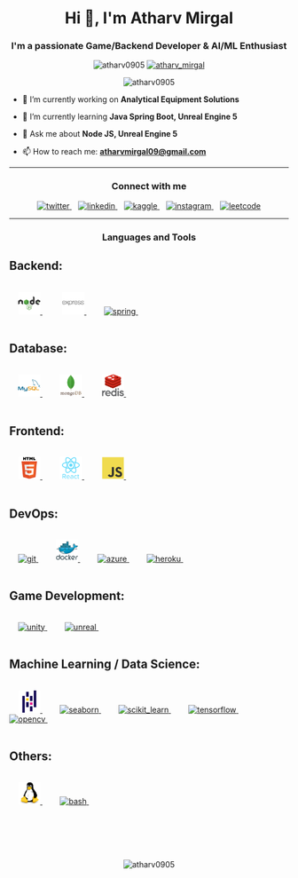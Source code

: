 <h1 align="center">Hi 👋, I'm Atharv Mirgal</h1>
<h3 align="center">I'm a passionate Game/Backend Developer & AI/ML Enthusiast</h3>

<p align="center">
  <img src="https://komarev.com/ghpvc/?username=atharv0905&label=Profile%20views&color=0e75b6&style=flat" alt="atharv0905" />
  <a href="https://twitter.com/@atharv_mirgal" target="blank">
    <img src="https://img.shields.io/twitter/follow/atharv_mirgal?label=Twitter&logo=twitter&style=flat-square" alt="atharv_mirgal" />
  </a>
</p>

<p align="center">
  <img src="https://github-readme-streak-stats.herokuapp.com/?user=atharv0905&theme=tokyonight" alt="atharv0905" />
</p>

- 🔭 I’m currently working on **Analytical Equipment Solutions**

- 🌱 I’m currently learning **Java Spring Boot, Unreal Engine 5**

- 💬 Ask me about **Node JS, Unreal Engine 5**

- 📫 How to reach me: **atharvmirgal09@gmail.com**

---

<h3 align="center">Connect with me</h3>
<p align="center">
  <a href="https://twitter.com/@atharv_mirgal" target="blank">
    <img src="https://img.icons8.com/color/48/000000/twitter.png" alt="twitter"/>
  </a>&nbsp;&nbsp;
  <a href="https://linkedin.com/in/atharv-mirgal-36125423a" target="blank">
    <img src="https://img.icons8.com/color/48/000000/linkedin.png" alt="linkedin" />
  </a>&nbsp;&nbsp;
  <a href="https://kaggle.com/atharvmirgal" target="blank">
    <img src="https://img.icons8.com/windows/48/000000/kaggle.png" alt="kaggle" />
  </a>&nbsp;&nbsp;
  <a href="https://instagram.com/_atharv_0905" target="blank">
    <img src="https://img.icons8.com/fluency/48/000000/instagram-new.png" alt="instagram" />
  </a>&nbsp;&nbsp;
  <a href="https://www.leetcode.com/atharvmirgal09" target="blank">
    <img src="https://upload.wikimedia.org/wikipedia/commons/1/19/LeetCode_logo_black.png" alt="leetcode" width="40" height="40"/>
  </a>
</p>



---

<h3 align="center">Languages and Tools</h3>
<p align="center">

<!-- Backend -->
<h2>Backend:</h2><br>&nbsp;&nbsp;&nbsp;
<a href="https://nodejs.org" target="_blank" rel="noreferrer"> 
    <img src="https://raw.githubusercontent.com/devicons/devicon/master/icons/nodejs/nodejs-original-wordmark.svg" alt="nodejs" width="40" height="40"/> 
</a>&nbsp;&nbsp;&nbsp;&nbsp;&nbsp;&nbsp;&nbsp;&nbsp;
<a href="https://expressjs.com" target="_blank" rel="noreferrer"> 
    <img src="https://raw.githubusercontent.com/devicons/devicon/master/icons/express/express-original-wordmark.svg" alt="express" width="40" height="40"/> 
</a>&nbsp;&nbsp;&nbsp;&nbsp;&nbsp;&nbsp;&nbsp;
<a href="https://spring.io/" target="_blank" rel="noreferrer"> 
    <img src="https://www.vectorlogo.zone/logos/springio/springio-icon.svg" alt="spring" width="40" height="40"/> 
</a>&nbsp;&nbsp;&nbsp;&nbsp;&nbsp;&nbsp;&nbsp;
<br><br>

<!-- Database -->
<h2>Database:</h2><br>&nbsp;&nbsp;&nbsp;
<a href="https://www.mysql.com/" target="_blank" rel="noreferrer"> 
    <img src="https://raw.githubusercontent.com/devicons/devicon/master/icons/mysql/mysql-original-wordmark.svg" alt="mysql" width="40" height="40"/> 
</a>&nbsp;&nbsp;&nbsp;&nbsp;&nbsp;&nbsp;&nbsp;
<a href="https://www.mongodb.com/" target="_blank" rel="noreferrer"> 
    <img src="https://raw.githubusercontent.com/devicons/devicon/master/icons/mongodb/mongodb-original-wordmark.svg" alt="mongodb" width="40" height="40"/> 
</a>&nbsp;&nbsp;&nbsp;&nbsp;&nbsp;&nbsp;&nbsp;
<a href="https://redis.io" target="_blank" rel="noreferrer"> 
    <img src="https://raw.githubusercontent.com/devicons/devicon/master/icons/redis/redis-original-wordmark.svg" alt="redis" width="40" height="40"/> 
</a>&nbsp;&nbsp;&nbsp;&nbsp;&nbsp;&nbsp;&nbsp;
<br><br>

<!-- Frontend -->
<h2>Frontend:</h2><br>&nbsp;&nbsp;&nbsp;
<a href="https://www.w3.org/html/" target="_blank" rel="noreferrer"> 
    <img src="https://raw.githubusercontent.com/devicons/devicon/master/icons/html5/html5-original-wordmark.svg" alt="html5" width="40" height="40"/> 
</a>&nbsp;&nbsp;&nbsp;&nbsp;&nbsp;&nbsp;&nbsp;
<a href="https://reactjs.org/" target="_blank" rel="noreferrer"> 
    <img src="https://raw.githubusercontent.com/devicons/devicon/master/icons/react/react-original-wordmark.svg" alt="react" width="40" height="40"/> 
</a>&nbsp;&nbsp;&nbsp;&nbsp;&nbsp;&nbsp;&nbsp;
<a href="https://developer.mozilla.org/en-US/docs/Web/JavaScript" target="_blank" rel="noreferrer"> 
    <img src="https://raw.githubusercontent.com/devicons/devicon/master/icons/javascript/javascript-original.svg" alt="javascript" width="40" height="40"/> 
</a>&nbsp;&nbsp;&nbsp;&nbsp;&nbsp;&nbsp;&nbsp;
<br><br>

<!-- DevOps -->
<h2>DevOps:</h2><br>&nbsp;&nbsp;&nbsp;
<a href="https://git-scm.com/" target="_blank" rel="noreferrer"> 
    <img src="https://www.vectorlogo.zone/logos/git-scm/git-scm-icon.svg" alt="git" width="40" height="40"/> 
</a>&nbsp;&nbsp;&nbsp;&nbsp;&nbsp;&nbsp;&nbsp;
<a href="https://docker.com" target="_blank" rel="noreferrer"> 
    <img src="https://raw.githubusercontent.com/devicons/devicon/master/icons/docker/docker-original-wordmark.svg" alt="docker" width="40" height="40"/> 
</a>&nbsp;&nbsp;&nbsp;&nbsp;&nbsp;&nbsp;&nbsp;
<a href="https://azure.microsoft.com/en-in/" target="_blank" rel="noreferrer"> 
    <img src="https://www.vectorlogo.zone/logos/microsoft_azure/microsoft_azure-icon.svg" alt="azure" width="40" height="40"/> 
</a>&nbsp;&nbsp;&nbsp;&nbsp;&nbsp;&nbsp;&nbsp;
<a href="https://heroku.com" target="_blank" rel="noreferrer"> 
    <img src="https://www.vectorlogo.zone/logos/heroku/heroku-icon.svg" alt="heroku" width="40" height="40"/> 
</a>&nbsp;&nbsp;&nbsp;&nbsp;&nbsp;&nbsp;&nbsp;
<br><br>

<!-- Game Development -->
<h2>Game Development:</h2><br>&nbsp;&nbsp;&nbsp;
<a href="https://unity.com/" target="_blank" rel="noreferrer"> 
    <img src="https://www.vectorlogo.zone/logos/unity3d/unity3d-icon.svg" alt="unity" width="40" height="40"/> 
</a>&nbsp;&nbsp;&nbsp;&nbsp;&nbsp;&nbsp;&nbsp;
<a href="https://unrealengine.com/" target="_blank" rel="noreferrer"> 
    <img src="https://raw.githubusercontent.com/kenangundogan/fontisto/036b7eca71aab1bef8e6a0518f7329f13ed62f6b/icons/svg/brand/unreal-engine.svg" alt="unreal" width="40" height="40"/> 
</a>&nbsp;&nbsp;&nbsp;&nbsp;&nbsp;&nbsp;&nbsp;
<br><br>

<!-- Machine Learning / Data Science -->
<h2>Machine Learning / Data Science:</h2><br>&nbsp;&nbsp;&nbsp;
<a href="https://pandas.pydata.org/" target="_blank" rel="noreferrer"> 
    <img src="https://raw.githubusercontent.com/devicons/devicon/2ae2a900d2f041da66e950e4d48052658d850630/icons/pandas/pandas-original.svg" alt="pandas" width="40" height="40"/> 
</a>&nbsp;&nbsp;&nbsp;&nbsp;&nbsp;&nbsp;&nbsp;
<a href="https://seaborn.pydata.org/" target="_blank" rel="noreferrer"> 
    <img src="https://seaborn.pydata.org/_images/logo-mark-lightbg.svg" alt="seaborn" width="40" height="40"/> 
</a>&nbsp;&nbsp;&nbsp;&nbsp;&nbsp;&nbsp;&nbsp;
<a href="https://scikit-learn.org/" target="_blank" rel="noreferrer"> 
    <img src="https://upload.wikimedia.org/wikipedia/commons/0/05/Scikit_learn_logo_small.svg" alt="scikit_learn" width="40" height="40"/> 
</a>&nbsp;&nbsp;&nbsp;&nbsp;&nbsp;&nbsp;&nbsp;
<a href="https://www.tensorflow.org" target="_blank" rel="noreferrer"> 
    <img src="https://www.vectorlogo.zone/logos/tensorflow/tensorflow-icon.svg" alt="tensorflow" width="40" height="40"/> 
</a>&nbsp;&nbsp;&nbsp;&nbsp;&nbsp;&nbsp;&nbsp;
<a href="https://opencv.org/" target="_blank" rel="noreferrer"> 
    <img src="https://www.vectorlogo.zone/logos/opencv/opencv-icon.svg" alt="opencv" width="40" height="40"/> 
</a>&nbsp;&nbsp;&nbsp;&nbsp;&nbsp;&nbsp;&nbsp;
<br><br>

<!-- Others -->
<h2>Others:</h2><br>&nbsp;&nbsp;&nbsp;
<a href="https://www.linux.org/" target="_blank" rel="noreferrer"> 
    <img src="https://raw.githubusercontent.com/devicons/devicon/master/icons/linux/linux-original.svg" alt="linux" width="40" height="40"/> 
</a>&nbsp;&nbsp;&nbsp;&nbsp;&nbsp;&nbsp;&nbsp;
<a href="https://www.gnu.org/software/bash/" target="_blank" rel="noreferrer"> 
    <img src="https://www.vectorlogo.zone/logos/gnu_bash/gnu_bash-icon.svg" alt="bash" width="40" height="40"/> 
</a>&nbsp;&nbsp;&nbsp;&nbsp;&nbsp;&nbsp;&nbsp;
</p>

<br><br>
---
<p align="center">
  <img src="https://github-readme-stats.vercel.app/api?username=atharv0905&show_icons=true&theme=tokyonight" alt="atharv0905" />
</p>
